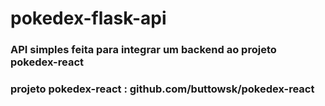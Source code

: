 # pokedex-flask-api

### API simples feita para integrar um backend ao projeto pokedex-react

### projeto pokedex-react : github.com/buttowsk/pokedex-react
